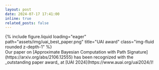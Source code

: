 ```yaml
---
layout: post
date: 2024-07-17 17:41:00
inline: true
related_posts: false
---
```


<div class="row">
    <div class="col-sm mt-3 mt-md-0">
        {% include figure.liquid loading="eager" path="assets/img/uai_best_paper.png" title="UAI award" class="img-fluid rounded z-depth-1" %}
    </div>
</div>
<div class="caption">
    Our paper on [Approximate Bayesian Computation with Path Signature](https://arxiv.org/abs/2106.12555) has been recognized with the _outstanding paper award_ at [UAI 2024](https://www.auai.org/uai2024/)!
</div>
